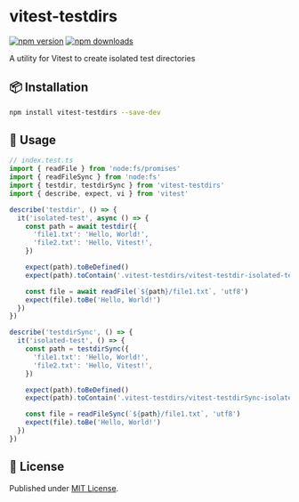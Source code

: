# vitest-testdirs

[![npm version][npm-version-src]][npm-version-href]
[![npm downloads][npm-downloads-src]][npm-downloads-href]

A utility for Vitest to create isolated test directories

## 📦 Installation

```bash
npm install vitest-testdirs --save-dev
```

## 🚀 Usage

```js
// index.test.ts
import { readFile } from 'node:fs/promises'
import { readFileSync } from 'node:fs'
import { testdir, testdirSync } from 'vitest-testdirs'
import { describe, expect, vi } from 'vitest'

describe('testdir', () => {
  it('isolated-test', async () => {
    const path = await testdir({
      'file1.txt': 'Hello, World!',
      'file2.txt': 'Hello, Vitest!',
    })

    expect(path).toBeDefined()
    expect(path).toContain('.vitest-testdirs/vitest-testdir-isolated-test')

    const file = await readFile(`${path}/file1.txt`, 'utf8')
    expect(file).toBe('Hello, World!')
  })
})

describe('testdirSync', () => {
  it('isolated-test', () => {
    const path = testdirSync({
      'file1.txt': 'Hello, World!',
      'file2.txt': 'Hello, Vitest!',
    })

    expect(path).toBeDefined()
    expect(path).toContain('.vitest-testdirs/vitest-testdirSync-isolated-test')

    const file = readFileSync(`${path}/file1.txt`, 'utf8')
    expect(file).toBe('Hello, World!')
  })
})
```

## 📄 License

Published under [MIT License](./LICENSE).

<!-- Badges -->

[npm-version-src]: https://img.shields.io/npm/v/vitest-testdirs?style=flat&colorA=18181B&colorB=4169E1
[npm-version-href]: https://npmjs.com/package/vitest-testdirs
[npm-downloads-src]: https://img.shields.io/npm/dm/vitest-testdirs?style=flat&colorA=18181B&colorB=4169E1
[npm-downloads-href]: https://npmjs.com/package/vitest-testdirs
